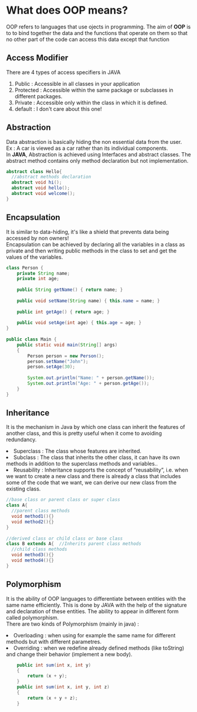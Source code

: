 <h1> What does OOP means?</h1>
<p>OOP refers to languages that use ojects in programming. The aim of <strong>OOP</strong>
  is to to bind together the data and the functions that operate on them so that no other part of   the code can access this data except that function</p>
<h2>Access Modifier</h2>
<p>There are 4 types of access specifiers in JAVA</p>
<ol>
  <li>Public : Accessible in all classes in your application</li>
  <li>Protected : Accessible within the same package or subclasses in different packages. </li>
  <li>Private : Accessible only within the class in which it is defined. </li>
  <li>default : I don't care about this one!</li>
</ol>

<h2>Abstraction</h2>
<p>Data abstraction is basically hiding the non essential data from the user.<br>
Ex : A car is viewed as a car rather than its individual components.<br>
In <strong>JAVA</strong>, Abstraction is achieved using Interfaces and abstract classes. The abstract method contains only method declaration but not implementation.</p>

```java
abstract class Hello{
  //abstract methods declaration
  abstract void hi();
  abstract void hello();
  abstract void welcome();
}
```

<h2>Encapsulation</h2>
<p>It is similar to data-hiding, it's like a shield that prevents data being accessed by non owners!<br>
Encapsulation can be achieved by declaring all the variables in a class as private and then writing public methods in the class to set and get the values of the variables.</p>

```java
class Person {
    private String name;
    private int age;
 
    public String getName() { return name; }
 
    public void setName(String name) { this.name = name; }
 
    public int getAge() { return age; }
 
    public void setAge(int age) { this.age = age; }
}
 
public class Main {
    public static void main(String[] args)
    {
        Person person = new Person();
        person.setName("John");
        person.setAge(30);
 
        System.out.println("Name: " + person.getName());
        System.out.println("Age: " + person.getAge());
    }
}
```

<h2>Inheritance</h2>
<p>It is the mechanism in Java by which one class can inherit the features of another class, and this is pretty useful when it come to avoiding redundancy.<br>
  <li>Superclass : The class whose features are inherited.</li>
  <li>Subclass : The class that inherits the other class, it can have its own methods in addition to the superclass methods and variables..</li>
  <li>Reusability : Inheritance supports the concept of “reusability”, i.e. when we want to create a new class and there is already a class that includes some of the code that we want, we can derive our new class from the existing class.</li>
</p>

```java
//base class or parent class or super class
class A{
  //parent class methods
  void method1(){}
  void method2(){}
}
  
//derived class or child class or base class
class B extends A{  //Inherits parent class methods
  //child class methods
  void method3(){}
  void method4(){}
}
```

<h2>Polymorphism</h2>
<p>It is the ability of OOP languages to differentiate between entities with the same name efficiently. This is done by JAVA with the help of the signature and declaration of these entities. The ability to appear in different form called polymorphism.<br>
There are two kinds of Polymorphism (mainly in java) : <br>
<li>Overloading : when using for example the same name for different methods but with different parametres.</li>
<li>Overriding : when we redefine already defined methods (like toString) and change their behavior (implement a new body).</li>
</p>

```java
    public int sum(int x, int y)
    {
        return (x + y);
    }
    public int sum(int x, int y, int z)
    {
        return (x + y + z);
    }
```




















